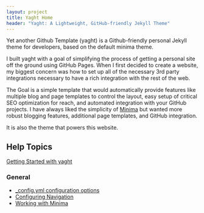 ```yaml
---
layout: project
title: Yaght Home
header: "Yaght: A Lightweight, GitHub-friendly Jekyll Theme"
---
```


Yet another Github Template (yaght) is a Github-friendly personal Jekyll theme for developers, based on the default minima theme.

I built yaght with a goal of simplifying the process of getting a personal site off the ground using GitHub Pages. When I first decided to create a website, my biggest concern was how to set up all of the necessary 3rd party integrations necessary to have a rich integration with the rest of the web.

The Goal is a simple template that would automatically provide features like multiple blog and page templates to control the layout, easy setup of critical SEO optimization for reach, and automated integration with your GitHub projects. I have always liked the simplicity of [Minima](https://github.com/jekyll/minima) but wanted more robust blogging features, additional page templates, and GitHub integration.

It is also the theme that powers this website.

## Help Topics

[Getting Started with yaght](/yaght/general/getting-started-with-yaght)

### General

* [_config.yml configuration options](/yaght/general/config-options)
* [Configuring Navigation](/yaght/general/navigation)
* [Working with Minima](/yaght/general/working-with-minima)
